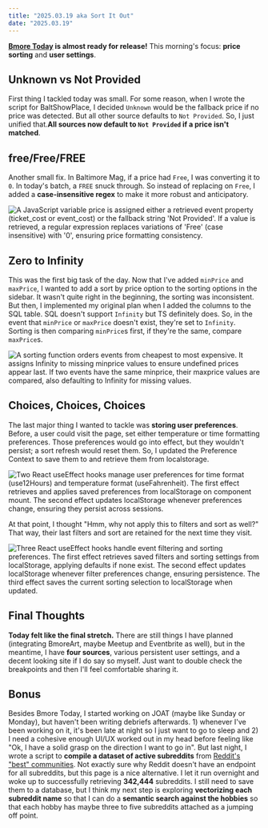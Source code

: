 ```yaml
---
title: "2025.03.19 aka Sort It Out"
date: "2025.03.19"
---
```


**[Bmore Today](https://bmoretoday.modamo.xyz/) is almost ready for release!** This morning's focus: **price sorting** and **user settings**.

## Unknown vs Not Provided

First thing I tackled today was small. For some reason, when I wrote the script for BaltShowPlace, I decided `Unknown` would be the fallback price if no price was detected. But all other source defaults to `Not Provided`. So, I just unified that.**All sources now default to `Not Provided` if a price isn't matched**.

## free/Free/FREE

Another small fix. In Baltimore Mag, if a price had `Free`, I was converting it to `0`. In today's batch, a `FREE` snuck through. So instead of replacing on `Free`, I added a **case-insensitive regex** to make it more robust and anticipatory.

![A JavaScript variable price is assigned either a retrieved event property (ticket_cost or event_cost) or the fallback string 'Not Provided'. If a value is retrieved, a regular expression replaces variations of 'Free' (case insensitive) with '0', ensuring price formatting consistency.](/images/price.png)

## Zero to Infinity

This was the first big task of the day. Now that I've added `minPrice` and `maxPrice`, I wanted to add a sort by price option to the sorting options in the sidebar. It wasn't quite right in the beginning, the sorting was inconsistent. But then, I implemented my original plan when I added the columns to the SQL table. SQL doesn't support `Infinity` but TS definitely does. So, in the event that `minPrice` or `maxPrice` doesn't exist, they're set to `Infinity`. Sorting is then comparing `minPrice`s first, if they're the same, compare `maxPrice`s.

![A sorting function orders events from cheapest to most expensive. It assigns Infinity to missing minprice values to ensure undefined prices appear last. If two events have the same minprice, their maxprice values are compared, also defaulting to Infinity for missing values.](/images/sort.png)

## Choices, Choices, Choices

The last major thing I wanted to tackle was **storing user preferences**. Before, a user could visit the page, set either temperature or time formatting preferences. Those preferences would go into effect, but they wouldn't persist; a sort refresh would reset them. So, I updated the Preference Context to save them to and retrieve them from localstorage.

![Two React useEffect hooks manage user preferences for time format (use12Hours) and temperature format (useFahrenheit). The first effect retrieves and applies saved preferences from localStorage on component mount. The second effect updates localStorage whenever preferences change, ensuring they persist across sessions.](/images/preferences.png)

At that point, I thought "Hmm, why not apply this to filters and sort as well?" That way, their last filters and sort are retained for the next time they visit.

![Three React useEffect hooks handle event filtering and sorting preferences. The first effect retrieves saved filters and sorting settings from localStorage, applying defaults if none exist. The second effect updates localStorage whenever filter preferences change, ensuring persistence. The third effect saves the current sorting selection to localStorage when updated.](/images/filtersAndSort.png)

## Final Thoughts

**Today felt like the final stretch.** There are still things I have planned (integrating BmoreArt, maybe Meetup and Eventbrite as well), but in the meantime, I have **four sources**, various persistent user settings, and a decent looking site if I do say so myself. Just want to double check the breakpoints and then I'll feel comfortable sharing it.

## Bonus

Besides Bmore Today, I started working on JOAT (maybe like Sunday or Monday), but haven't been writing debriefs afterwards. 1) whenever I've been working on it, it's been late at night so I just want to go to sleep and 2) I need a cohesive enough UI/UX worked out in my head before feeling like "Ok, I have a solid grasp on the direction I want to go in". But last night, I wrote a script to **compile a dataset of active subreddits** from [Reddit's "best" communities](https://www.reddit.com/best/communities/1). Not exactly sure why Reddit doesn't have an endpoint for all subreddits, but this page is a nice alternative. I let it run overnight and woke up to successfully retrieving **342,444** subreddits. I still need to save them to a database, but I think my next step is exploring **vectorizing each subreddit name** so that I can do a **semantic search against the hobbies** so that each hobby has maybe three to five subreddits attached as a jumping off point.

